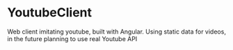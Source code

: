 # YoutubeClient

Web client imitating youtube, built with Angular. Using static data for videos, in the future planning to use real Youtube API